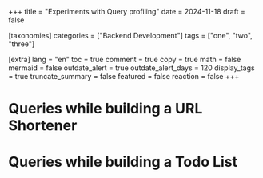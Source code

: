 +++
title = "Experiments with Query profiling"
date = 2024-11-18
draft = false

[taxonomies]
categories = ["Backend Development"]
tags = ["one", "two", "three"]

[extra]
lang = "en"
toc = true
comment = true
copy = true
math = false
mermaid = false
outdate_alert = true
outdate_alert_days = 120
display_tags = true
truncate_summary = false
featured = false
reaction = false
+++


# Queries while building a URL Shortener
# Queries while building a Todo List
